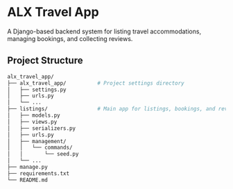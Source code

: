 
# ALX Travel App

A Django-based backend system for listing travel accommodations, managing bookings, and collecting reviews.

## Project Structure

```bash
alx_travel_app/
├── alx_travel_app/          # Project settings directory
│   ├── settings.py
│   ├── urls.py
│   └── ...
├── listings/                # Main app for listings, bookings, and reviews
│   ├── models.py
│   ├── views.py
│   ├── serializers.py
│   ├── urls.py
│   ├── management/
│   │   └── commands/
│   │       └── seed.py
│   └── ...
├── manage.py
├── requirements.txt
└── README.md
